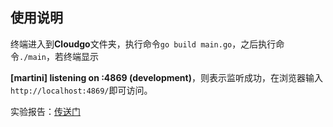 ## 使用说明

终端进入到**Cloudgo**文件夹，执行命令`go build main.go`，之后执行命令`./main`，若终端显示

**[martini] listening on :4869 (development)**，则表示监听成功，在浏览器输入`http://localhost:4869/`即可访问。

实验报告：[传送门](https://blog.csdn.net/gzx1002/article/details/102918736)

